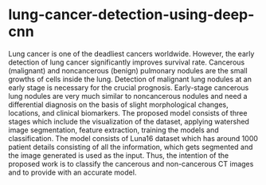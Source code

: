 # lung-cancer-detection-using-deep-cnn

Lung cancer is one of the deadliest cancers worldwide. However, the early detection of lung cancer significantly improves survival rate. Cancerous (malignant) and noncancerous (benign) pulmonary nodules are the small growths of cells inside the lung. Detection of malignant lung nodules at an early stage is necessary for the crucial prognosis. Early-stage cancerous lung nodules are very much similar to noncancerous nodules and need a differential diagnosis on the basis of slight morphological changes, locations, and clinical biomarkers. The proposed model consists of three stages which include the visualization of the dataset, applying watershed image segmentation, feature extraction, training the models and classification. The model consists of Luna16 dataset which has around 1000 patient details consisting of all the information, which gets segmented and the image generated is used as the input. Thus, the intention of the proposed work is to classify the cancerous and non-cancerous CT images and to provide with an accurate model.
